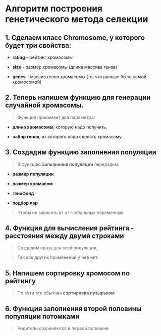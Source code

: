 # Алгоритм построения генетического метода селекции

## 1. Сделаем класс **Chromosome**, у которого будет три свойства:

* **rating** - рейтинг хромосомы

* **size** - размер хромасомы (длина массива генов)

* **genes** - массив генов хромасомы (то, что раньше было самой хромосомой)

## 2. Теперь напишем функцию для генерации случайной хромасомы.

> Функция принимает два параметра:

* **длина хромасомы**, которую надо получить, 

* **набор генов**, из которого надо сделать хромасому

## 3. Создадим функцию заполнения популяции

> В функцию **Заполнения популяции** передадим:

* **размер популяции**

* **размер хромасом**

* **генофонд**

* **подбор пар** 

> Чтобы не зависеть от от глобальных переменных

## 4. Функция для вычисления рейтинга - расстояния между двумя строками

> Создадим сразу для всей популяции, 

> Так как других применений у нее нет.

## 5. Напишем сортировку хромосом по рейтингу

> По сути это обычная **сортировка пузырьком**

## 6. Функция заполнения второй половины популяции потомками

> Родители сохраняются в первой половине